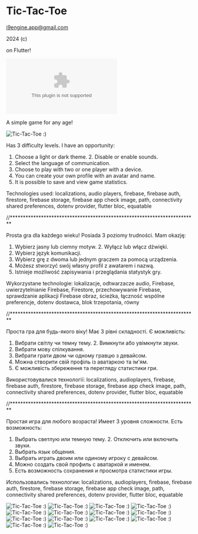 # Tic-Tac-Toe

i9engine.app@gmail.com

2024 (c) 

on Flutter!

![Tic-Tac-Toe apk:) ](TicTacToe_1.0.1.14.apk)

A simple game for any age!

![Tic-Tac-Toe :) ](images/tic_tac_toe_013.png)

Has 3 difficulty levels. I have an opportunity:
1. Choose a light or dark theme. 2. Disable or enable sounds.
3. Select the language of communication.
4. Choose to play with two or one player with a device.
5. You can create your own profile with an avatar and name.
6. It is possible to save and view game statistics.

Technologies used:
localizations, audio players,
firebase, firebase auth, firestore, firebase storage, firebase app check
image, path, connectivity
shared preferences, dotenv
provider, flutter bloc, equatable

//************************************************************************

Prosta gra dla każdego wieku!
Posiada 3 poziomy trudności. Mam okazję:
1. Wybierz jasny lub ciemny motyw. 2. Wyłącz lub włącz dźwięki.
3. Wybierz język komunikacji.
4. Wybierz grę z dwoma lub jednym graczem za pomocą urządzenia.
5. Możesz stworzyć swój własny profil z awatarem i nazwą.
6. Istnieje możliwość zapisywania i przeglądania statystyk gry.

Wykorzystane technologie:
lokalizacje, odtwarzacze audio,
Firebase, uwierzytelnianie Firebase, Firestore, przechowywanie Firebase, sprawdzanie aplikacji Firebase
obraz, ścieżka, łączność
wspólne preferencje, dotenv
dostawca, blok trzepotania, równy

//************************************************************************

Проста гра для будь-якого віку!
Має 3 рівні складності. Є можливість:
1. Вибрати світлу чи темну тему. 2. Вимкнути або увімкнути звуки.
3. Вибрати мову спілкування.
4. Вибрати грати двом чи одному гравцю з девайсом.
5. Можна створити свій профіль із аватаркою та ім'ям.
6. Є можливість збереження та перегляду статистики гри.

Використовувалися технології:
localizations, audioplayers,
firebase, firebase auth, firestore, firebase storage, firebase app check
image, path, connectivity
shared preferences, dotenv
provider, flutter bloc, equatable

//************************************************************************

Простая игра для любого возраста!
Имеет 3 уровня сложности. Есть возможность:
1. Выбрать светлую или темную тему. 2. Отключить или включить звуки.
3. Выбрать язык общения.
4. Выбрать играть двоим или одиному игроку с девайсом.
5. Можно создать свой профиль с аватаркой и именем.
6. Есть возможность сохранения и просмотра статистики игры.

Использовались технологии:
localizations, audioplayers, 
firebase, firebase auth, firestore, firebase storage, firebase app check
image, path, connectivity
shared preferences, dotenv
provider, flutter bloc, equatable

![Tic-Tac-Toe :) ](images/tic_tac_toe_0_1.png)
![Tic-Tac-Toe :) ](images/tic_tac_toe_002.png)
![Tic-Tac-Toe :) ](images/tic_tac_toe_003.png)
![Tic-Tac-Toe :) ](images/tic_tac_toe_004.png)
![Tic-Tac-Toe :) ](images/tic_tac_toe_005.png)
![Tic-Tac-Toe :) ](images/tic_tac_toe_006.png)
![Tic-Tac-Toe :) ](images/tic_tac_toe_007.png)
![Tic-Tac-Toe :) ](images/tic_tac_toe_008.png)
![Tic-Tac-Toe :) ](images/tic_tac_toe_009.png)
![Tic-Tac-Toe :) ](images/tic_tac_toe_010.png)
![Tic-Tac-Toe :) ](images/tic_tac_toe_011.png)
![Tic-Tac-Toe :) ](images/tic_tac_toe_012.png)
![Tic-Tac-Toe :) ](images/tic_tac_toe_013.png)
![Tic-Tac-Toe :) ](images/tic_tac_toe_014.png)



   

